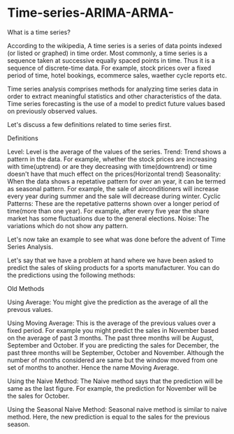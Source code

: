 # Time-series-ARIMA-ARMA-

What is a time series?

According to the wikipedia, A time series is a series of data points indexed (or listed or graphed) in time order. Most commonly, a time series is a sequence taken at successive equally spaced points in time. Thus it is a sequence of discrete-time data. For example, stock prices over a fixed period of time, hotel bookings, ecommerce sales, waether cycle reports etc.

Time series analysis comprises methods for analyzing time series data in order to extract meaningful statistics and other characteristics of the data. Time series forecasting is the use of a model to predict future values based on previously observed values.

Let's discuss a few definitions related to time series first.

Definitions

Level: Level is the average of the values of the series.
Trend: Trend shows a pattern in the data. For example, whether the stock prices are increasing with time(uptrend) or are they decreasing with time(downtrend) or time doesn't have that much effect on the prices(Horizontal trend)
Seasonality: When the data shows a repetative pattern for over an year, it can be termed as seasonal pattern. For example, the sale of airconditioners will increase every year during summer and the sale will decrease during winter.
Cyclic Patterns: These are the repetative patterns shown over a longer period of time(more than one year). For example, after every five year the share market has some fluctuations due to the general elections.
Noise: The variations which do not show any pattern.


Let's now take an example to see what was done before the advent of Time Series Analysis.

Let's say that we have a problem at hand where we have been asked to predict the sales of skiing products for a sports manufacturer. You can do the predictions using the following methods:

Old Methods

Using Average: You might give the prediction as the average of all the prevous values.

Using Moving Average: This is the average of the previous values over a fixed period. For example you might predict the sales in November based on the average of past 3 months. The past three months will be August, September and October. If you are predicting the sales for December, the past three months will be September, October and November. Although the number of months considered are same but the window moved from one set of months to another. Hence the name Moving Average.

Using the Naive Method: The Naive method says that the prediction will be same as the last figure. For example, the prediction for November will be the sales for October.

Using the Seasonal Naive Method: Seasonal naive method is similar to naive method. Here, the new prediction is equal to the sales for the previous season.
